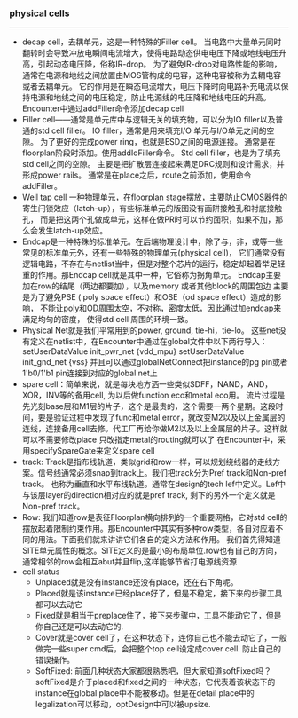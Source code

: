 ###  physical cells
---
+ decap cell，去耦单元，这是一种特殊的Filler cell。
当电路中大量单元同时翻转时会导致冲放电瞬间电流增大，使得电路动态供电电压下降或地线电压升高，引起动态电压降，俗称IR-drop。
为了避免IR-drop对电路性能的影响，通常在电源和地线之间放置由MOS管构成的电容，这种电容被称为去耦电容或者去耦单元。
它的作用是在瞬态电流增大，电压下降时向电路补充电流以保持电源和地线之间的电压稳定，防止电源线的电压降和地线电压的升高。
Encounter中通过addFiller命令添加decap cell
+ Filler cell——通常是单元库中与逻辑无关的填充物，可以分为IO filler以及普通的std cell filler。
IO filler，通常是用来填充I/O 单元与I/O单元之间的空隙。
为了更好的完成power ring，也就是ESD之间的电源连接。
通常是在floorplan阶段时添加。使用addIoFiller命令。
Std cell filler，也是为了填充std cell之间的空隙。
主要是把扩散层连接起来满足DRC规则和设计需求，并形成power rails。
通常是在place之后，route之前添加，使用命令addFiller。
+ Well tap cell 一种物理单元，在floorplan stage摆放，主要防止CMOS器件的寄生闩锁效应（latch-up），有些标准单元的版图没有画阱接触孔和衬底接触孔，
而是把这两个孔做成单元，这样在做PR时可以节约面积，如果不加，那么会发生latch-up效应。
+ Endcap是一种特殊的标准单元。在后端物理设计中，除了与，非，或等一些常见的标准单元外，还有一些特殊的物理单元(physical cell)，
它们通常没有逻辑电路，不存在与netlist当中，但是对整个芯片的运行，稳定却起着举足轻重的作用。那Endcap cell就是其中一种，它俗称为拐角单元。
Endcap主要加在row的结尾（两边都要加），以及memory 或者其他block的周围包边
主要是为了避免PSE ( poly space effect）和OSE（od space effect）造成的影响，
不能让poly和OD周围太空，不对称，密度太低，因此通过加endcap来满足均匀的密度， 使得std cell 周围的环境一致。
+ Physical Net就是我们平常用到的power, ground, tie-hi，tie-lo。
这些net没有定义在netlist中，在Encounter中通过在global文件中以下两行导入：
setUserDataValue init_pwr_net {vdd_mpu}
setUserDataValue init_gnd_net {vss}
并且可以通过globalNetConnect把instance的pg pin或者1'b0/1'b1 pin连接到对应的global net上
+ spare cell：简单来说，就是每块地方洒一些类似SDFF，NAND，AND，XOR，INV等的备用cell, 为以后做function eco和metal eco用。
流片过程是先光刻base层和M1层的片子，这个是最贵的，这个需要一两个星期。这段时间，要是验证过程中发现了func和metal error，就改变M2以及以上金属层的连线，连接备用cell去修。代工厂再给你做M2以及以上金属层的片子。这样就可以不需要修改place 只改指定metal的routing就可以了
在Encounter中，采用specifySpareGate来定义spare cell
+ track: Track是指布线轨道，类似grid和row一样，可以规划绕线器的走线方案。信号线通常必须snap到track上。我们把track分为Pref track和Non-pref track。 也称为垂直和水平布线轨道。通常在design的tech lef中定义。Lef中与该层layer的direction相对应的就是pref track, 剩下的另外一个定义就是Non-pref track。
+ Row: 我们知道row是表征Floorplan横向排列的一个重要网格，它对std cell的摆放起着限制约束作用。那Encounter中其实有多种row类型，各自对应着不同的用法。下面我们就来讲讲它们各自的定义方法和作用。
我们首先得知道SITE单元属性的概念。SITE定义的是最小的布局单位.row也有自己的方向，通常相邻的row会相互abut并且flip,这样能够节省打电源线资源
+ cell status
  - Unplaced就是没有instance还没有place，还在右下角呢。
  - Placed就是该instance已经place好了，但是不稳定，接下来的步骤工具都可以去动它
  - Fixed就是相当于preplace住了，接下来步骤中，工具不能动它了，但是你自己还是可以去动它的.
  - Cover就是cover cell了，在这种状态下，连你自己也不能去动它了，一般做完一些super cmd后，会把整个top cell设定成cover cell. 防止自己的错误操作。
  - SoftFixed: 前面几种状态大家都很熟悉吧，但大家知道softFixed吗？softFixed是介于placed和fixed之间的一种状态，它代表着该状态下的instance在global place中不能被移动。但是在detail place中的legalization可以移动，optDesign中可以被upsize.
